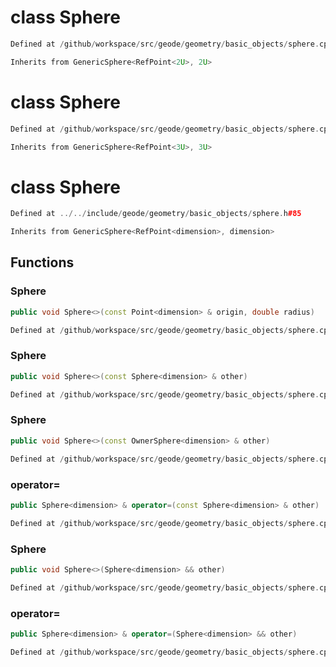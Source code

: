 # class Sphere

```cpp
Defined at /github/workspace/src/geode/geometry/basic_objects/sphere.cpp#168
```

```cpp
Inherits from GenericSphere<RefPoint<2U>, 2U>
```



# class Sphere

```cpp
Defined at /github/workspace/src/geode/geometry/basic_objects/sphere.cpp#169
```

```cpp
Inherits from GenericSphere<RefPoint<3U>, 3U>
```



# class Sphere

```cpp
Defined at ../../include/geode/geometry/basic_objects/sphere.h#85
```

```cpp
Inherits from GenericSphere<RefPoint<dimension>, dimension>
```



## Functions

### Sphere

```cpp
public void Sphere<>(const Point<dimension> & origin, double radius)
```

```cpp
Defined at /github/workspace/src/geode/geometry/basic_objects/sphere.cpp#127
```

### Sphere

```cpp
public void Sphere<>(const Sphere<dimension> & other)
```

```cpp
Defined at /github/workspace/src/geode/geometry/basic_objects/sphere.cpp#133
```

### Sphere

```cpp
public void Sphere<>(const OwnerSphere<dimension> & other)
```

```cpp
Defined at /github/workspace/src/geode/geometry/basic_objects/sphere.cpp#138
```

### operator=

```cpp
public Sphere<dimension> & operator=(const Sphere<dimension> & other)
```

```cpp
Defined at /github/workspace/src/geode/geometry/basic_objects/sphere.cpp#143
```

### Sphere

```cpp
public void Sphere<>(Sphere<dimension> && other)
```

```cpp
Defined at /github/workspace/src/geode/geometry/basic_objects/sphere.cpp#150
```

### operator=

```cpp
public Sphere<dimension> & operator=(Sphere<dimension> && other)
```

```cpp
Defined at /github/workspace/src/geode/geometry/basic_objects/sphere.cpp#154
```



